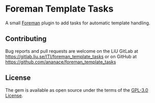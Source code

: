 # Foreman Template Tasks

A small [Foreman](https://theforeman.org/) plugin to add tasks for automatic template handling.

## Contributing

Bug reports and pull requests are welcome on the LiU GitLab at https://gitlab.liu.se/ITI/foreman_template_tasks or on GitHub at https://github.com/ananace/foreman_template_tasks

## License

The gem is available as open source under the terms of the [GPL-3.0 License](https://opensource.org/licenses/GPL-3.0).
